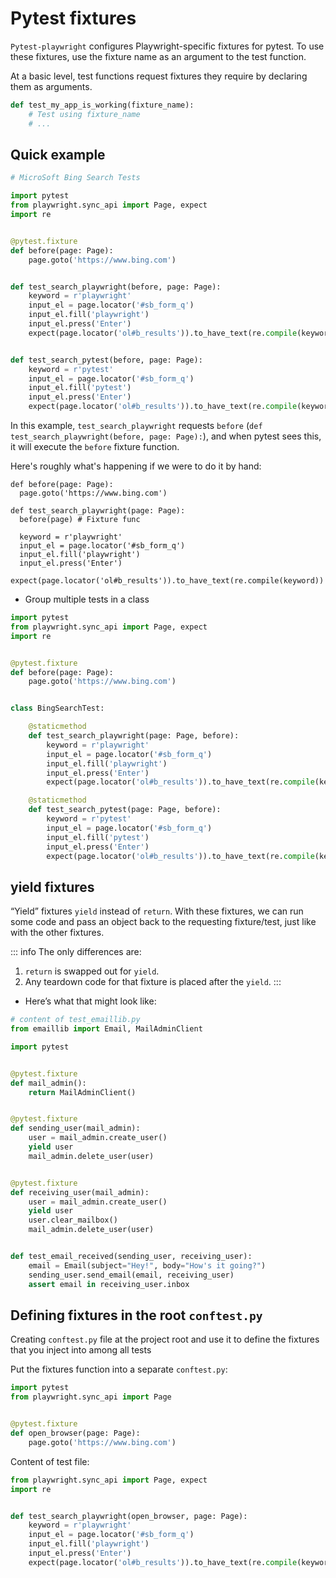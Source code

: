 # Pytest fixtures

`Pytest-playwright` configures Playwright-specific fixtures for pytest. To use these fixtures, use the fixture name as an argument to the test function.

At a basic level, test functions request fixtures they require by declaring them as arguments.

```python
def test_my_app_is_working(fixture_name):
    # Test using fixture_name
    # ...
```

## Quick example

```python
# MicroSoft Bing Search Tests

import pytest
from playwright.sync_api import Page, expect
import re


@pytest.fixture
def before(page: Page):
    page.goto('https://www.bing.com')


def test_search_playwright(before, page: Page):
    keyword = r'playwright'
    input_el = page.locator('#sb_form_q')
    input_el.fill('playwright')
    input_el.press('Enter')
    expect(page.locator('ol#b_results')).to_have_text(re.compile(keyword))


def test_search_pytest(before, page: Page):
    keyword = r'pytest'
    input_el = page.locator('#sb_form_q')
    input_el.fill('pytest')
    input_el.press('Enter')
    expect(page.locator('ol#b_results')).to_have_text(re.compile(keyword))

```

In this example, `test_search_playwright` requests `before` (`def test_search_playwright(before, page: Page):`), and when pytest sees  this, it will execute the `before` fixture function.

Here's roughly what's happening if we were to do it by hand:

```python{5}
def before(page: Page):
  page.goto('https://www.bing.com')

def test_search_playwright(page: Page):
  before(page) # Fixture func

  keyword = r'playwright'
  input_el = page.locator('#sb_form_q')
  input_el.fill('playwright')
  input_el.press('Enter')
  expect(page.locator('ol#b_results')).to_have_text(re.compile(keyword))

```

- Group multiple tests in a class

```python
import pytest
from playwright.sync_api import Page, expect
import re


@pytest.fixture
def before(page: Page):
    page.goto('https://www.bing.com')


class BingSearchTest:

    @staticmethod
    def test_search_playwright(page: Page, before):
        keyword = r'playwright'
        input_el = page.locator('#sb_form_q')
        input_el.fill('playwright')
        input_el.press('Enter')
        expect(page.locator('ol#b_results')).to_have_text(re.compile(keyword))

    @staticmethod
    def test_search_pytest(page: Page, before):
        keyword = r'pytest'
        input_el = page.locator('#sb_form_q')
        input_el.fill('pytest')
        input_el.press('Enter')
        expect(page.locator('ol#b_results')).to_have_text(re.compile(keyword))
```

## yield fixtures

“Yield” fixtures `yield` instead of `return`. With these fixtures, we can run some code and pass an object back to the requesting fixture/test, just like with the other fixtures. 

::: info The only differences are:
1. `return` is swapped out for `yield`.
2. Any teardown code for that fixture is placed after the `yield`.
:::


- Here’s what that might look like:

```python
# content of test_emaillib.py
from emaillib import Email, MailAdminClient

import pytest


@pytest.fixture
def mail_admin():
    return MailAdminClient()


@pytest.fixture
def sending_user(mail_admin):
    user = mail_admin.create_user()
    yield user
    mail_admin.delete_user(user)


@pytest.fixture
def receiving_user(mail_admin):
    user = mail_admin.create_user()
    yield user
    user.clear_mailbox()
    mail_admin.delete_user(user)


def test_email_received(sending_user, receiving_user):
    email = Email(subject="Hey!", body="How's it going?")
    sending_user.send_email(email, receiving_user)
    assert email in receiving_user.inbox
```


## Defining fixtures in the root `conftest.py`

Creating `conftest.py` file at the project root and use it to define the fixtures that you inject into among all tests

Put the fixtures function into a separate `conftest.py`:

```python
import pytest
from playwright.sync_api import Page


@pytest.fixture
def open_browser(page: Page):
    page.goto('https://www.bing.com')
```

Content of test file:

```python
from playwright.sync_api import Page, expect
import re


def test_search_playwright(open_browser, page: Page):
    keyword = r'playwright'
    input_el = page.locator('#sb_form_q')
    input_el.fill('playwright')
    input_el.press('Enter')
    expect(page.locator('ol#b_results')).to_have_text(re.compile(keyword))

```